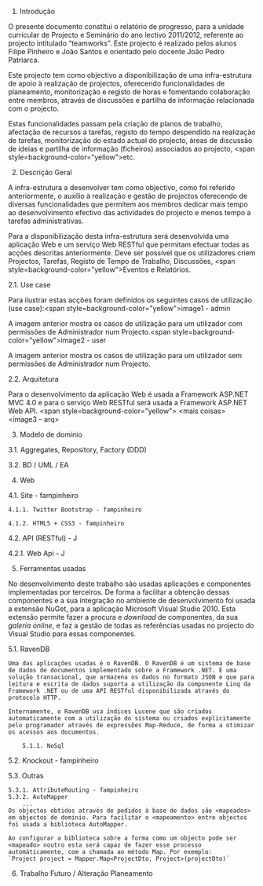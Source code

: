 1.	Introdução

 O presente documento constitui o relatório de progresso, para a unidade curricular de Projecto e Seminário do ano lectivo 2011/2012, referente ao projecto intitulado “teamworks”. Este projecto é realizado pelos alunos Filipe Pinheiro e João Santos e orientado pelo docente João Pedro Patriarca.
 
 Este projecto tem como objectivo a disponibilização de uma infra-estrutura de apoio à realização de projectos, oferecendo funcionalidades de planeamento, monitorização e registo de horas e fomentando colaboração entre membros, através de discussões e partilha de informação relacionada com o projecto.
 
 Estas funcionalidades passam pela criação de planos de trabalho, afectação de recursos a tarefas, registo do tempo despendido na realização de tarefas, monitorização do estado actual do projecto, áreas de discussão de ideias e partilha de informação (ficheiros) associados ao projecto, <span style=background-color="yellow">etc</span>.

2.	Descrição Geral

 A infra-estrutura a desenvolver tem como objectivo, como foi referido anteriormente, o auxílio à realização e gestão de projectos oferecendo de diversas funcionalidades que permitem aos membros dedicar mais tempo ao desenvolvimento efectivo das actividades do projecto e menos tempo a tarefas administrativas.

 Para a disponibilização desta infra-estrutura será desenvolvida uma aplicação Web e um serviço Web RESTful que permitam efectuar todas as acções descritas anteriormente. Deve ser possível que os utilizadores criem Projectos, Tarefas, Registo de Tempo de Trabalho, Discussões, <span style=background-color="yellow">Eventos e Relatórios</span>.

 2.1. Use case

 Para ilustrar estas acções foram definidos os seguintes casos de utilização (use case):<span style=background-color="yellow">image1 - admin</span>

 A imagem anterior mostra os casos de utilização para um utilizador com permissões de Administrador num Projecto.<span style=background-color="yellow">image2 - user</span>

 A imagem anterior mostra os casos de utilização para um utilizador sem permissões de Administrador num Projecto.

 2.2. Arquitetura

 Para o desenvolvimento da aplicação Web é usada a Framework ASP.NET MVC 4.0 e para o serviço Web RESTful será usada a Framework ASP.NET Web API.
 <span style=background-color="yellow">
 &lt;mais coisas&gt;
 &lt;image3 – arq&gt;
 </span>

3.	Modelo de dominio

 3.1. Aggregates, Repository, Factory (DDD)

 3.2. BD / UML / EA

4.	Web

 4.1. Site - fampinheiro

    4.1.1. Twitter Bootstrap - fampinheiro
	
    4.1.2. HTML5 + CSS3 - fampinheiro
 
 4.2. API (RESTful) - J

 4.2.1. Web Api - J

5.	Ferramentas usadas
 
 No desenvolvimento deste trabalho são usadas aplicações e componentes implementadas por terceiros. De forma a facilitar a obtenção dessas componentes e a sua integração no ambiente de desenvolvimento foi usada a extensão NuGet, para a aplicação Microsoft Visual Studio 2010. Esta extensão permite fazer a procura e <i>download</i> de componentes, da sua <i>galeria online</i>, e faz a gestão de todas as referências usadas no projecto do Visual Studio para essas componentes.

 5.1. RavenDB
 
	Uma das aplicações usadas é o RavenDB. O RavenDB é um sistema de base de dados de documentos implementado sobre a Framework .NET. É uma solução transacional, que armazena os dados no formato JSON e que para leitura e escrita de dados suporta a utilização da componente Linq da Framework .NET ou de uma API RESTful disponibilizada através do protocolo HTTP.
	
	Internamente, o RavenDB usa índices Lucene que são criados automaticamente com a utilização do sistema ou criados explicitamente pelo programador através de expressões Map-Reduce, de forma a otimizar os acessos aos documentos.
		
		5.1.1. NoSql

 5.2. Knockout - fampinheiro

 5.3. Outras

    5.3.1. AttributeRouting - fampinheiro
    5.3.2. AutoMapper
        ...
    Os objectos obtidos através de pedidos à base de dados são <mapeados> em objectos de dominio. Para facilitar o <mapeamento> entre objectos foi usada a biblioteca AutoMapper. 

    Ao configurar a biblioteca sobre a forma como um objecto pode ser <mapeado> noutro esta será capaz de fazer esse processo automáticamente, com a chamada ao método Map. Por exemplo:
    `Project project = Mapper.Map<ProjectDto, Project>(projectDto)`

6.	Trabalho Futuro / Alteração Planeamento


